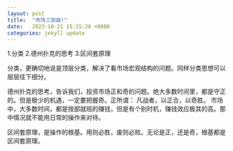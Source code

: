 ```yaml
---
layout: post
title:  "市场三部曲!"
date:   2023-10-21 15:15:28 +0800
categories: jekyll update
---
```

1.分类
2.德州扑克的思考
3.区间套原理

分类，更确切地说是顶层分类，解决了看市场宏观结构的问题。同样分类思想可以层层往下细分。

德州扑克的思考，告诉我们，投资市场正和奇的问题。绝大多数时间里，都是守正的。但是极少的机遇，一定要把握奇。正所谓： 凡战者，以正合，以奇胜。 市场中，大多数时间，都是按部就班的赚钱，但是有个别时机，赚钱效应极其的高。那中情况就不能用日常的操作来对待。

区间套原理，是操作的根基。用则必胜，废则必败。无论是正，还是奇，根基都是区间套原理。

